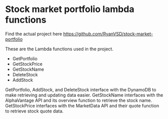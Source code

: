 # Stock market portfolio lambda functions

Find the actual project here https://github.com/RyanVSD/stock-market-portfolio

These are the Lambda functions used in the project. 
- GetPortfolio
- GetStockPrice
- GetStockName
- DeleteStock
- AddStock

GetPortfolio, AddStock, and DeleteStock interface with the DynamoDB to make retrieving and updating data easier.
GetStockName interfaces with the AlphaVantage API and its overview function to retrieve the stock name.
GetStockPrice interfaces with the MarketData API and their quote function to retrieve stock quote data.
